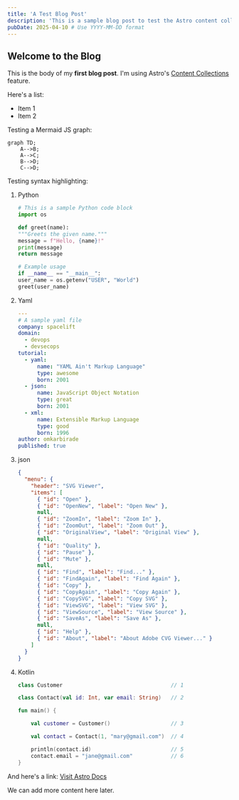 ```yaml
---
title: 'A Test Blog Post'
description: 'This is a sample blog post to test the Astro content collections setup.'
pubDate: 2025-04-10 # Use YYYY-MM-DD format
---
```


## Welcome to the Blog

This is the body of my **first blog post**. I'm using Astro's
[Content Collections](https://docs.astro.build/en/guides/content-collections/) feature.

Here's a list:

- Item 1
- Item 2

Testing a Mermaid JS graph:

```mermaid
graph TD;
    A-->B;
    A-->C;
    B-->D;
    C-->D;
```

Testing syntax highlighting:

1. Python

   ```python
   # This is a sample Python code block
   import os

   def greet(name):
   """Greets the given name."""
   message = f"Hello, {name}!"
   print(message)
   return message

   # Example usage
   if __name__ == "__main__":
   user_name = os.getenv("USER", "World")
   greet(user_name)
   ```

2. Yaml

   ```yaml
   ---
   # A sample yaml file
   company: spacelift
   domain:
     - devops
     - devsecops
   tutorial:
     - yaml:
         name: "YAML Ain't Markup Language"
         type: awesome
         born: 2001
     - json:
         name: JavaScript Object Notation
         type: great
         born: 2001
     - xml:
         name: Extensible Markup Language
         type: good
         born: 1996
   author: omkarbirade
   published: true
   ```

3. json

   ```json
   {
     "menu": {
       "header": "SVG Viewer",
       "items": [
         { "id": "Open" },
         { "id": "OpenNew", "label": "Open New" },
         null,
         { "id": "ZoomIn", "label": "Zoom In" },
         { "id": "ZoomOut", "label": "Zoom Out" },
         { "id": "OriginalView", "label": "Original View" },
         null,
         { "id": "Quality" },
         { "id": "Pause" },
         { "id": "Mute" },
         null,
         { "id": "Find", "label": "Find..." },
         { "id": "FindAgain", "label": "Find Again" },
         { "id": "Copy" },
         { "id": "CopyAgain", "label": "Copy Again" },
         { "id": "CopySVG", "label": "Copy SVG" },
         { "id": "ViewSVG", "label": "View SVG" },
         { "id": "ViewSource", "label": "View Source" },
         { "id": "SaveAs", "label": "Save As" },
         null,
         { "id": "Help" },
         { "id": "About", "label": "About Adobe CVG Viewer..." }
       ]
     }
   }
   ```

4. Kotlin

   ```kotlin
   class Customer                                  // 1

   class Contact(val id: Int, var email: String)   // 2

   fun main() {

       val customer = Customer()                   // 3

       val contact = Contact(1, "mary@gmail.com")  // 4

       println(contact.id)                         // 5
       contact.email = "jane@gmail.com"            // 6
   }
   ```

And here's a link: [Visit Astro Docs](https://docs.astro.build/)

We can add more content here later.
